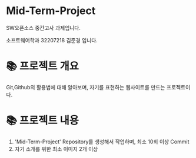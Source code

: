 # Mid-Term-Project
SW오픈소스 중간고사 과제입니다.


소프트웨어학과 32207218 김준경 입니다.

# 📚 프로젝트 개요

Git,Github의 활용법에 대해 알아보며, 자기를 표현하는 웹사이트를 만드는 프로젝트이다.

# 📚 프로젝트 내용

1. 'Mid-Term-Project' Repository를 생성해서 작업하며, 최소 10회 이상 Commit
2. 자기 소개를 위한 최소 이미지 2개 이상

